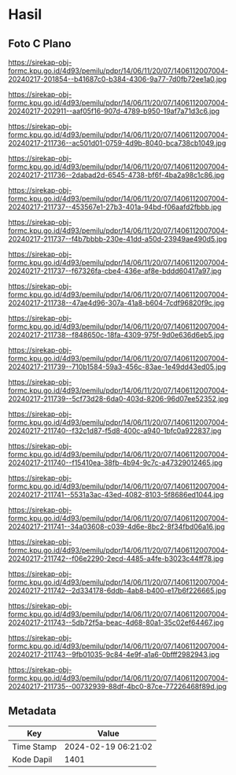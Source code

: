 # Hasil

## Foto C Plano

https://sirekap-obj-formc.kpu.go.id/4d93/pemilu/pdpr/14/06/11/20/07/1406112007004-20240217-201854--b41687c0-b384-4306-9a77-7d0fb72ee1a0.jpg

https://sirekap-obj-formc.kpu.go.id/4d93/pemilu/pdpr/14/06/11/20/07/1406112007004-20240217-202911--aaf05f16-907d-4789-b950-19af7a71d3c6.jpg

https://sirekap-obj-formc.kpu.go.id/4d93/pemilu/pdpr/14/06/11/20/07/1406112007004-20240217-211736--ac501d01-0759-4d9b-8040-bca738cb1049.jpg

https://sirekap-obj-formc.kpu.go.id/4d93/pemilu/pdpr/14/06/11/20/07/1406112007004-20240217-211736--2dabad2d-6545-4738-bf6f-4ba2a98c1c86.jpg

https://sirekap-obj-formc.kpu.go.id/4d93/pemilu/pdpr/14/06/11/20/07/1406112007004-20240217-211737--453567e1-27b3-401a-94bd-f06aafd2fbbb.jpg

https://sirekap-obj-formc.kpu.go.id/4d93/pemilu/pdpr/14/06/11/20/07/1406112007004-20240217-211737--f4b7bbbb-230e-41dd-a50d-23949ae490d5.jpg

https://sirekap-obj-formc.kpu.go.id/4d93/pemilu/pdpr/14/06/11/20/07/1406112007004-20240217-211737--f67326fa-cbe4-436e-af8e-bddd60417a97.jpg

https://sirekap-obj-formc.kpu.go.id/4d93/pemilu/pdpr/14/06/11/20/07/1406112007004-20240217-211738--47ae4d96-307a-41a8-b604-7cdf96820f9c.jpg

https://sirekap-obj-formc.kpu.go.id/4d93/pemilu/pdpr/14/06/11/20/07/1406112007004-20240217-211738--f848650c-18fa-4309-975f-9d0e636d6eb5.jpg

https://sirekap-obj-formc.kpu.go.id/4d93/pemilu/pdpr/14/06/11/20/07/1406112007004-20240217-211739--710b1584-59a3-456c-83ae-1e49dd43ed05.jpg

https://sirekap-obj-formc.kpu.go.id/4d93/pemilu/pdpr/14/06/11/20/07/1406112007004-20240217-211739--5cf73d28-6da0-403d-8206-96d07ee52352.jpg

https://sirekap-obj-formc.kpu.go.id/4d93/pemilu/pdpr/14/06/11/20/07/1406112007004-20240217-211740--f32c1d87-f5d8-400c-a940-1bfc0a922837.jpg

https://sirekap-obj-formc.kpu.go.id/4d93/pemilu/pdpr/14/06/11/20/07/1406112007004-20240217-211740--f15410ea-38fb-4b94-9c7c-a47329012465.jpg

https://sirekap-obj-formc.kpu.go.id/4d93/pemilu/pdpr/14/06/11/20/07/1406112007004-20240217-211741--5531a3ac-43ed-4082-8103-5f8686ed1044.jpg

https://sirekap-obj-formc.kpu.go.id/4d93/pemilu/pdpr/14/06/11/20/07/1406112007004-20240217-211741--34a03608-c039-4d6e-8bc2-8f34fbd06a16.jpg

https://sirekap-obj-formc.kpu.go.id/4d93/pemilu/pdpr/14/06/11/20/07/1406112007004-20240217-211742--f06e2290-2ecd-4485-a4fe-b3023c44ff78.jpg

https://sirekap-obj-formc.kpu.go.id/4d93/pemilu/pdpr/14/06/11/20/07/1406112007004-20240217-211742--2d334178-6ddb-4ab8-b400-e17b6f226665.jpg

https://sirekap-obj-formc.kpu.go.id/4d93/pemilu/pdpr/14/06/11/20/07/1406112007004-20240217-211743--5db72f5a-beac-4d68-80a1-35c02ef64467.jpg

https://sirekap-obj-formc.kpu.go.id/4d93/pemilu/pdpr/14/06/11/20/07/1406112007004-20240217-211743--9fb01035-9c84-4e9f-a1a6-0bfff2982943.jpg

https://sirekap-obj-formc.kpu.go.id/4d93/pemilu/pdpr/14/06/11/20/07/1406112007004-20240217-211735--00732939-88df-4bc0-87ce-77226468f89d.jpg


## Metadata

| Key        | Value               |
| ---------- | ------------------- |
| Time Stamp | 2024-02-19 06:21:02 |
| Kode Dapil | 1401                |



